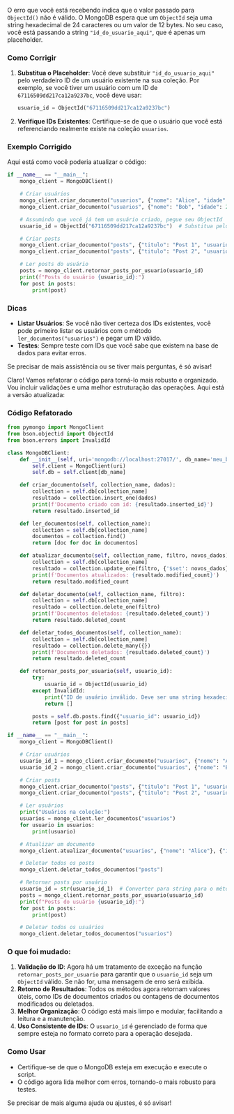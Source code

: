 O erro que você está recebendo indica que o valor passado para `ObjectId()` não é válido. O MongoDB espera que um `ObjectId` seja uma string hexadecimal de 24 caracteres ou um valor de 12 bytes. No seu caso, você está passando a string `"id_do_usuario_aqui"`, que é apenas um placeholder.

### Como Corrigir

1. **Substitua o Placeholder**: Você deve substituir `"id_do_usuario_aqui"` pelo verdadeiro ID de um usuário existente na sua coleção. Por exemplo, se você tiver um usuário com um ID de `67116509dd217ca12a9237bc`, você deve usar:

   ```python
   usuario_id = ObjectId("67116509dd217ca12a9237bc")
   ```

2. **Verifique IDs Existentes**: Certifique-se de que o usuário que você está referenciando realmente existe na coleção `usuarios`.

### Exemplo Corrigido

Aqui está como você poderia atualizar o código:

```python
if __name__ == "__main__":
    mongo_client = MongoDBClient()

    # Criar usuários
    mongo_client.criar_documento("usuarios", {"nome": "Alice", "idade": 30})
    mongo_client.criar_documento("usuarios", {"nome": "Bob", "idade": 25})

    # Assumindo que você já tem um usuário criado, pegue seu ObjectId
    usuario_id = ObjectId("67116509dd217ca12a9237bc")  # Substitua pelo ID real

    # Criar posts
    mongo_client.criar_documento("posts", {"titulo": "Post 1", "usuario_id": usuario_id})
    mongo_client.criar_documento("posts", {"titulo": "Post 2", "usuario_id": usuario_id})

    # Ler posts do usuário
    posts = mongo_client.retornar_posts_por_usuario(usuario_id)
    print(f"Posts do usuário {usuario_id}:")
    for post in posts:
        print(post)
```

### Dicas

- **Listar Usuários**: Se você não tiver certeza dos IDs existentes, você pode primeiro listar os usuários com o método `ler_documentos("usuarios")` e pegar um ID válido.
- **Testes**: Sempre teste com IDs que você sabe que existem na base de dados para evitar erros.

Se precisar de mais assistência ou se tiver mais perguntas, é só avisar!

Claro! Vamos refatorar o código para torná-lo mais robusto e organizado. Vou incluir validações e uma melhor estruturação das operações. Aqui está a versão atualizada:

### Código Refatorado

```python
from pymongo import MongoClient
from bson.objectid import ObjectId
from bson.errors import InvalidId

class MongoDBClient:
    def __init__(self, uri='mongodb://localhost:27017/', db_name='meu_banco_de_dados'):
        self.client = MongoClient(uri)
        self.db = self.client[db_name]

    def criar_documento(self, collection_name, dados):
        collection = self.db[collection_name]
        resultado = collection.insert_one(dados)
        print(f'Documento criado com id: {resultado.inserted_id}')
        return resultado.inserted_id

    def ler_documentos(self, collection_name):
        collection = self.db[collection_name]
        documentos = collection.find()
        return [doc for doc in documentos]

    def atualizar_documento(self, collection_name, filtro, novos_dados):
        collection = self.db[collection_name]
        resultado = collection.update_one(filtro, {'$set': novos_dados})
        print(f'Documentos atualizados: {resultado.modified_count}')
        return resultado.modified_count

    def deletar_documento(self, collection_name, filtro):
        collection = self.db[collection_name]
        resultado = collection.delete_one(filtro)
        print(f'Documentos deletados: {resultado.deleted_count}')
        return resultado.deleted_count

    def deletar_todos_documentos(self, collection_name):
        collection = self.db[collection_name]
        resultado = collection.delete_many({})
        print(f'Documentos deletados: {resultado.deleted_count}')
        return resultado.deleted_count

    def retornar_posts_por_usuario(self, usuario_id):
        try:
            usuario_id = ObjectId(usuario_id)
        except InvalidId:
            print("ID de usuário inválido. Deve ser uma string hexadecimal de 24 caracteres.")
            return []

        posts = self.db.posts.find({"usuario_id": usuario_id})
        return [post for post in posts]

if __name__ == "__main__":
    mongo_client = MongoDBClient()

    # Criar usuários
    usuario_id_1 = mongo_client.criar_documento("usuarios", {"nome": "Alice", "idade": 30})
    usuario_id_2 = mongo_client.criar_documento("usuarios", {"nome": "Bob", "idade": 25})

    # Criar posts
    mongo_client.criar_documento("posts", {"titulo": "Post 1", "usuario_id": usuario_id_1})
    mongo_client.criar_documento("posts", {"titulo": "Post 2", "usuario_id": usuario_id_1})

    # Ler usuários
    print("Usuários na coleção:")
    usuarios = mongo_client.ler_documentos("usuarios")
    for usuario in usuarios:
        print(usuario)

    # Atualizar um documento
    mongo_client.atualizar_documento("usuarios", {"nome": "Alice"}, {"idade": 31})

    # Deletar todos os posts
    mongo_client.deletar_todos_documentos("posts")

    # Retornar posts por usuário
    usuario_id = str(usuario_id_1)  # Converter para string para o método
    posts = mongo_client.retornar_posts_por_usuario(usuario_id)
    print(f"Posts do usuário {usuario_id}:")
    for post in posts:
        print(post)

    # Deletar todos os usuários
    mongo_client.deletar_todos_documentos("usuarios")
```

### O que foi mudado:

1. **Validação do ID**: Agora há um tratamento de exceção na função `retornar_posts_por_usuario` para garantir que o `usuario_id` seja um `ObjectId` válido. Se não for, uma mensagem de erro será exibida.
2. **Retorno de Resultados**: Todos os métodos agora retornam valores úteis, como IDs de documentos criados ou contagens de documentos modificados ou deletados.
3. **Melhor Organização**: O código está mais limpo e modular, facilitando a leitura e a manutenção.
4. **Uso Consistente de IDs**: O `usuario_id` é gerenciado de forma que sempre esteja no formato correto para a operação desejada.

### Como Usar

- Certifique-se de que o MongoDB esteja em execução e execute o script.
- O código agora lida melhor com erros, tornando-o mais robusto para testes.

Se precisar de mais alguma ajuda ou ajustes, é só avisar!